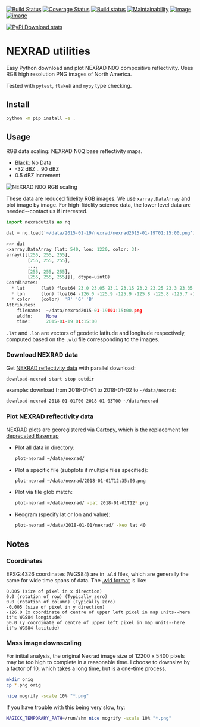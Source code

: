 [![Build Status](https://travis-ci.org/scivision/NEXRADutils.svg?branch=master)](https://travis-ci.org/scivision/NEXRADutils)
[![Coverage Status](https://coveralls.io/repos/github/scivision/NEXRADutils/badge.svg?branch=master)](https://coveralls.io/github/scivision/NEXRADutils?branch=master)
[![Build status](https://ci.appveyor.com/api/projects/status/dasnnsarbyankxqb?svg=true)](https://ci.appveyor.com/project/scivision/nexradutils)
[![Maintainability](https://api.codeclimate.com/v1/badges/05529f213d77cfa3c1f2/maintainability)](https://codeclimate.com/github/scivision/NEXRADutils/maintainability)
[![image](https://img.shields.io/pypi/pyversions/NEXRADutils.svg)](https://pypi.python.org/pypi/NEXRADutils)
[![image](https://img.shields.io/pypi/format/NEXRADutils.svg)](https://pypi.python.org/pypi/NEXRADutils)

[![PyPi Download stats](http://pepy.tech/badge/NEXRADutils)](http://pepy.tech/project/NEXRADutils)

# NEXRAD utilities

Easy Python download and plot NEXRAD N0Q compositive reflectivity.
Uses RGB high resolution PNG images of North America.

Tested with `pytest`, `flake8` and `mypy` type checking.

## Install
```sh
python -m pip install -e .
```

## Usage

RGB data scaling: NEXRAD N0Q base reflectivity maps.

* Black: No Data
* -32 dBZ .. 90 dBZ
* 0.5 dBZ increment

![NEXRAD N0Q RGB scaling](doc/n0q_ramp.png)

These data are reduced fidelity RGB images.
We use `xarray.DataArray` and plot image by image.
For high-fidelity science data, the lower level data are needed--contact us if interested.

```python
import nexradutils as nq

dat = nq.load('~/data/2015-01-19/nexrad/nexrad2015-01-19T01:15:00.png')

>>> dat
<xarray.DataArray (lat: 540, lon: 1220, color: 3)>
array([[[255, 255, 255],
        [255, 255, 255],
        ...,
        [255, 255, 255],
        [255, 255, 255]]], dtype=uint8)
Coordinates:
  * lat      (lat) float64 23.0 23.05 23.1 23.15 23.2 23.25 23.3 23.35 23.4 ...
  * lon      (lon) float64 -126.0 -125.9 -125.9 -125.8 -125.8 -125.7 -125.7 ...
  * color    (color)  'R' 'G' 'B'
Attributes:
    filename:  ~/data/nexrad2015-01-19T01:15:00.png
    wldfn:     None
    time:      2015-01-19 01:15:00
```

`.lat` and `.lon` are vectors of geodetic latitude and longitude respectively, computed based on the `.wld` file corresponding to the images.




### Download NEXRAD data

Get
[NEXRAD reflectivity data](https://mesonet.agron.iastate.edu/docs/nexrad_composites/)
with parallel download:
```sh
download-nexrad start stop outdir
```

example:
download from 2018-01-01 to 2018-01-02 to `~/data/nexrad`:
```sh
download-nexrad 2018-01-01T00 2018-01-03T00 ~/data/nexrad
```

### Plot NEXRAD reflectivity data

NEXRAD plots are georegistered via 
[Cartopy](https://pypi.org/project/Cartopy/), 
which is the replacement for 
[deprecated Basemap](https://www.scivision.co/cartopy-replace-deprecated-basemap/)

* Plot all data in directory:
  ```sh
  plot-nexrad ~/data/nexrad/
  ```
* Plot a specific file (subplots if multiple files specified):
  ```sh
  plot-nexrad ~/data/nexrad/2018-01-01T12:35:00.png
  ```
* Plot via file glob match:
  ```sh
  plot-nexrad ~/data/nexrad/ -pat 2018-01-01T12*.png
  ```
* Keogram (specify lat or lon and value):
  ```sh
  plot-nexrad ~/data/2018-01-01/nexrad/ -keo lat 40
  ```

## Notes

### Coordinates

EPSG:4326 coordinates (WGS84) are in `.wld` files, which are generally the
same for wide time spans of data. The
[.wld format](https://mesonet.agron.iastate.edu/docs/radmapserver/howto.html#toc3.3)
is like:
```
0.005 (size of pixel in x direction)
0.0 (rotation of row) (Typically zero)
0.0 (rotation of column) (Typically zero)
-0.005 (size of pixel in y direction)
-126.0 (x coordinate of centre of upper left pixel in map units--here it's WGS84 longitude)
50.0 (y coordinate of centre of upper left pixel in map units--here it's WGS84 latitude)
```


### Mass image downscaling

For initial analysis, the original Nexrad image size of 12200 x 5400 pixels may be too high to complete in a reasonable time.
I choose to downsize by a factor of 10, which takes a long time, but is a one-time process.

```bash
mkdir orig
cp *.png orig

nice mogrify -scale 10% "*.png"
```

If you have trouble with this being very slow, try:

```bash
MAGICK_TEMPORARY_PATH=/run/shm nice mogrify -scale 10% "*.png"
```


